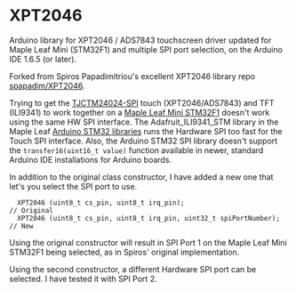 # XPT2046

Arduino library for XPT2046 / ADS7843 touchscreen driver updated for Maple Leaf Mini (STM32F1) and multiple SPI port selection, on the Arduino IDE 1.6.5 (or later).

Forked from Spiros Papadimitriou's excellent XPT2046 library repo [spapadim/XPT2046](https://github.com/spapadim/XPT2046).

Trying to get the [TJCTM24024-SPI](http://www.elecfreaks.com/store/24-tft-lcd-tft0124sp-p-785.html) touch (XPT2046/ADS7843) and TFT (ILI9341) to work together on a [Maple Leaf Mini STM32F1](http://www.leaflabs.com/about-maple/) doesn't work using the same HW SPI interface. The Adafruit_ILI9341_STM library in the Maple Leaf [Arduino STM32 libraries](https://github.com/rogerclarkmelbourne/Arduino_STM32) runs the Hardware SPI too fast for the Touch SPI interface. Also, the Arduino STM32 SPI library doesn't support the `transfer16(uint16_t value)` function available in newer, standard Arduino IDE installations for Arduino boards.

In addition to the original class constructor, I have added a new one that let's you select the SPI port to use.
```
  XPT2046 (uint8_t cs_pin, uint8_t irq_pin);                          // Original
  XPT2046 (uint8_t cs_pin, uint8_t irq_pin, uint32_t spiPortNumber);  // New
```

Using the original constructor will result in SPI Port 1 on the Maple Leaf Mini STM32F1 being selected, as in Spiros' original implementation.

Using the second constructor, a different Hardware SPI port can be selected. I have tested it with SPI Port 2.
